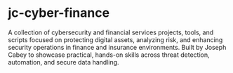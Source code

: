 # jc-cyber-finance
A collection of cybersecurity and financial services projects, tools, and scripts focused on protecting digital assets, analyzing risk, and enhancing security operations in finance and insurance environments. Built by Joseph Cabey to showcase practical, hands-on skills across threat detection, automation, and secure data handling.
